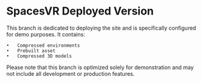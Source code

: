 # SpacesVR Deployed Version

This branch is dedicated to deploying the site and is specifically configured for demo purposes. It contains:             
	
 	•	Compressed environments
	•	Prebuilt asset
	•	Compressed 3D models

Please note that this branch is optimized solely for demonstration and may not include all development or production features.
